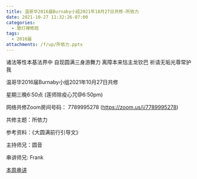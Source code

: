```yaml
---
title: 温哥华2016届Burnaby小组2021年10月27日共修-所依力
date: 2021-10-27 11:32:26-07:00
categories:
  - 慧灯禅修班
tags:
  - 2016届
attachments: /f/up/所依力.pptx
---
```

诸法等性本基法界中 自现圆满三身游舞力 离障本来怙主龙钦巴 祈请无垢光尊常护我

温哥华2016届Burnaby小组2021年10月27日共修 

星期三晚6:50点 (莲师除疫心咒@6:50pm)

网络共修Zoom房间号码： 7789995278 (<https://zoom.us/j/7789995278>)

共修主题：所依力

参考资料：《大圆满前行引导文》

主持师兄：圆音

串讲师兄: Frank 

[本周串讲](http://huidengchanxiu.net/hdv/f/up/所依力.pptx)